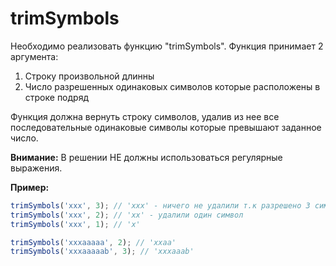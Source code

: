 # trimSymbols

Необходимо реализовать функцию "trimSymbols". Функция принимает 2 аргумента:
  1. Строку произвольной длинны  
  2. Число разрешенных одинаковых символов которые расположены в строке подряд  

Функция должна вернуть строку символов, удалив из нее все последовательные одинаковые 
символы которые превышают заданное число.

**Внимание:** В решении НЕ должны использоваться регулярные выражения. 

**Пример:**

```javascript
trimSymbols('xxx', 3); // 'xxx' - ничего не удалили т.к разрешено 3 символа подряд
trimSymbols('xxx', 2); // 'xx' - удалили один символ
trimSymbols('xxx', 1); // 'x'

trimSymbols('xxxaaaaa', 2); // 'xxaa'
trimSymbols('xxxaaaaab', 3); // 'xxxaaab'


